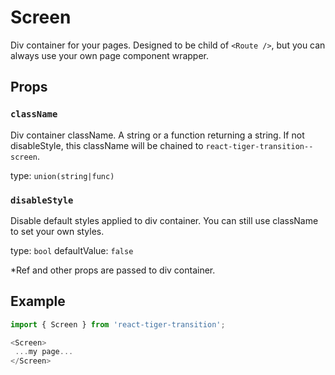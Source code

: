 # Screen

Div container for your pages. Designed to be child of `<Route />`, but
you can always use your own page component wrapper.

## Props
### `className`

Div container className. A string or a function returning a string.
If not disableStyle, this className will be chained to
`react-tiger-transition--screen`.

type: `union(string|func)`


### `disableStyle`

Disable default styles applied to div container. You can
still use className to set your own styles.

type: `bool`
defaultValue: `false`


\*Ref and other props are passed to div container.

## Example
```javascript
import { Screen } from 'react-tiger-transition';

<Screen>
 ...my page...
</Screen>
```

